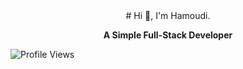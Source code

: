<div align="center">
# Hi 👋, I'm Hamoudi.

 **A Simple Full-Stack Developer**
</div>
  
![Profile Views](https://img.shields.io/badge/Profile%20Views-173-blue)

